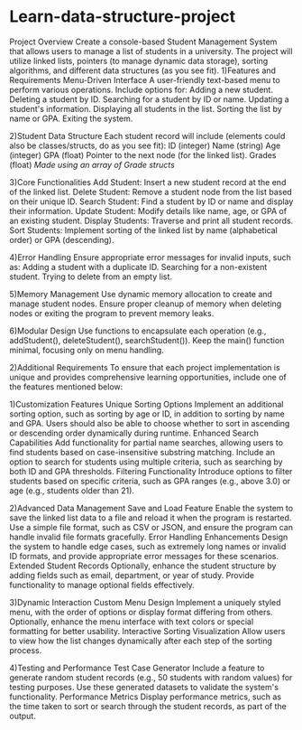 # Learn-data-structure-project
Project Overview
Create a console-based Student Management System that allows users to manage a list of students in a university. The project will utilize linked lists, pointers (to manage dynamic data storage), sorting algorithms, and different data structures (as you see fit).
1)Features and Requirements
Menu-Driven Interface
A user-friendly text-based menu to perform various operations.
Include options for:
Adding a new student.
Deleting a student by ID.
Searching for a student by ID or name.
Updating a student's information.
Displaying all students in the list.
Sorting the list by name or GPA.
Exiting the system.

2)Student Data Structure
Each student record will include (elements could also be classes/structs, do as you see fit):
ID (integer)
Name (string)
Age (integer)
GPA (float)
Pointer to the next node (for the linked list).
Grades (float) *Made using an array of Grade structs*

3)Core Functionalities
Add Student: Insert a new student record at the end of the linked list.
Delete Student: Remove a student node from the list based on their unique ID.
Search Student: Find a student by ID or name and display their information.
Update Student: Modify details like name, age, or GPA of an existing student.
Display Students: Traverse and print all student records.
Sort Students: Implement sorting of the linked list by name (alphabetical order) or GPA (descending).

4)Error Handling
Ensure appropriate error messages for invalid inputs, such as:
Adding a student with a duplicate ID.
Searching for a non-existent student.
Trying to delete from an empty list.

5)Memory Management
Use dynamic memory allocation to create and manage student nodes.
Ensure proper cleanup of memory when deleting nodes or exiting the program to prevent memory leaks.

6)Modular Design
Use functions to encapsulate each operation (e.g., addStudent(), deleteStudent(), searchStudent()).
Keep the main() function minimal, focusing only on menu handling.


2)Additional Requirements
To ensure that each project implementation is unique and provides comprehensive learning opportunities, include one of the features mentioned below:

1)Customization Features
Unique Sorting Options
Implement an additional sorting option, such as sorting by age or ID, in addition to sorting by name and GPA. Users should also be able to choose whether to sort in ascending or descending order dynamically during runtime.
Enhanced Search Capabilities
Add functionality for partial name searches, allowing users to find students based on case-insensitive substring matching. Include an option to search for students using multiple criteria, such as searching by both ID and GPA thresholds.
Filtering Functionality
Introduce options to filter students based on specific criteria, such as GPA ranges (e.g., above 3.0) or age (e.g., students older than 21).

2)Advanced Data Management
Save and Load Feature
Enable the system to save the linked list data to a file and reload it when the program is restarted. Use a simple file format, such as CSV or JSON, and ensure the program can handle invalid file formats gracefully.
Error Handling Enhancements
Design the system to handle edge cases, such as extremely long names or invalid ID formats, and provide appropriate error messages for these scenarios.
Extended Student Records
Optionally, enhance the student structure by adding fields such as email, department, or year of study. Provide functionality to manage optional fields effectively.

3)Dynamic Interaction
Custom Menu Design
Implement a uniquely styled menu, with the order of options or display format differing from others. Optionally, enhance the menu interface with text colors or special formatting for better usability.
Interactive Sorting Visualization
Allow users to view how the list changes dynamically after each step of the sorting process.

4)Testing and Performance
Test Case Generator
Include a feature to generate random student records (e.g., 50 students with random values) for testing purposes. Use these generated datasets to validate the system's functionality.
Performance Metrics
Display performance metrics, such as the time taken to sort or search through the student records, as part of the output.
